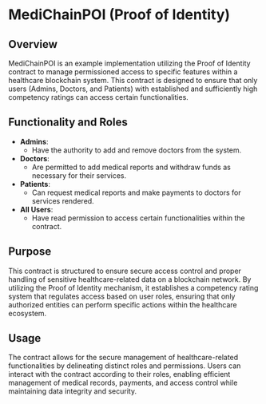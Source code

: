 # MediChainPOI (Proof of Identity)

## Overview

MediChainPOI is an example implementation utilizing the Proof of Identity contract to manage permissioned access to specific features within a healthcare blockchain system. This contract is designed to ensure that only users (Admins, Doctors, and Patients) with established and sufficiently high competency ratings can access certain functionalities.

## Functionality and Roles

- **Admins**:
  - Have the authority to add and remove doctors from the system.
- **Doctors**:
  - Are permitted to add medical reports and withdraw funds as necessary for their services.
- **Patients**:
  - Can request medical reports and make payments to doctors for services rendered.
- **All Users**:
  - Have read permission to access certain functionalities within the contract.

## Purpose

This contract is structured to ensure secure access control and proper handling of sensitive healthcare-related data on a blockchain network. By utilizing the Proof of Identity mechanism, it establishes a competency rating system that regulates access based on user roles, ensuring that only authorized entities can perform specific actions within the healthcare ecosystem.

## Usage

The contract allows for the secure management of healthcare-related functionalities by delineating distinct roles and permissions. Users can interact with the contract according to their roles, enabling efficient management of medical records, payments, and access control while maintaining data integrity and security.
